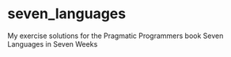 seven_languages
===============

My exercise solutions for the Pragmatic Programmers book Seven Languages in Seven Weeks
